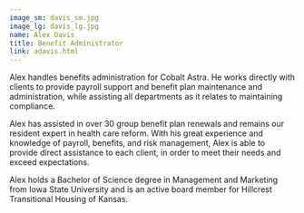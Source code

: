 ```yaml
---
image_sm: davis_sm.jpg
image_lg: davis_lg.jpg
name: Alex Davis 
title: Benefit Administrator
link: adavis.html
---
```

Alex handles benefits administration for Cobalt Astra.  He works directly with clients to provide payroll support and benefit plan maintenance and administration, while assisting all departments as it relates to maintaining compliance.

Alex has assisted in over 30 group benefit plan renewals and remains our resident expert in health care reform.  With his great experience and knowledge of payroll, benefits, and risk management, Alex is able to provide direct assistance to each client, in order to meet their needs and exceed expectations.

Alex holds a Bachelor of Science degree in Management and Marketing from Iowa State University and is an active board member for Hillcrest Transitional Housing of Kansas.